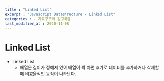 ```yaml
---
title : "Linked List"
excerpt : "Javascript Datastructure - Linked List"
categories : - 자료구조와 알고리즘
last_modified_at : 2020-11-08
---
```


# Linked List  
  
- Linked List  
    - 배열은 길이가 정해져 있어 배열이 꽉 차면 추가로 데이터를 추가하거나 삭제할 때 비효율적인 동작이 나타난다. 